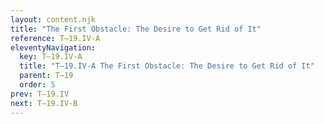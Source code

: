```yaml
---
layout: content.njk
title: "The First Obstacle: The Desire to Get Rid of It"
reference: T–19.IV-A
eleventyNavigation:
  key: T–19.IV-A
  title: "T–19.IV-A The First Obstacle: The Desire to Get Rid of It"
  parent: T–19
  order: 5
prev: T–19.IV
next: T–19.IV-B
---
```



<div id=17 style=height:0></div>

